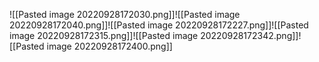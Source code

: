 ![[Pasted image 20220928172030.png]]![[Pasted image 20220928172040.png]]![[Pasted image 20220928172227.png]]![[Pasted image 20220928172315.png]]![[Pasted image 20220928172342.png]]![[Pasted image 20220928172400.png]]